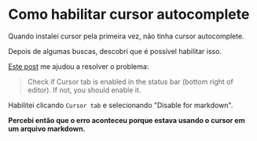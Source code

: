 # Como habilitar cursor autocomplete

Quando instalei cursor pela primeira vez, não tinha cursor autocomplete.

Depois de algumas buscas, descobri que é possível habilitar isso.

[Este post](https://forum.cursor.com/t/why-isnt-cursors-autocomplete-working/7330) me ajudou a resolver o problema:

> Check if Cursor tab is enabled in the status bar (bottom right of editor). If not, you should enable it.

Habilitei clicando `Cursor tab` e selecionando "Disable for markdown".

**Percebi então que o erro aconteceu porque estava usando o cursor em um arquivo markdown.**
